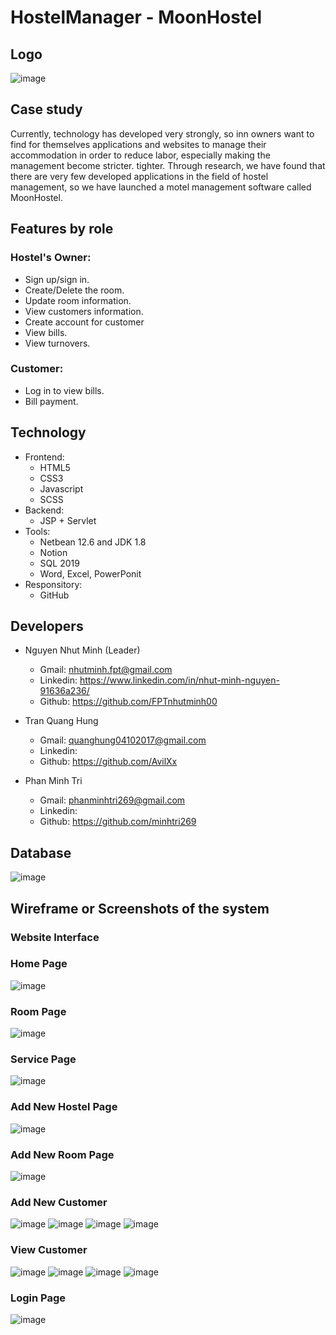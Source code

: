 # HostelManager - MoonHostel

## Logo
![image](https://user-images.githubusercontent.com/90835621/170406519-d4b2b71d-b897-4619-a533-9ca672692bf7.png)

## Case study

Currently, technology has developed very strongly, so inn owners want to find for themselves applications and websites to manage their accommodation in order to reduce labor, especially making the management become stricter. tighter.
Through research, we have found that there are very few developed applications in the field of hostel management, so we have launched a motel management software called MoonHostel.

## Features by role
 ### Hostel's Owner:
-   Sign up/sign in.
-	Create/Delete the room.
-   Update room information.
-   View customers information.
-   Create account for customer
-   View bills.
-   View turnovers.
 ### Customer:
-   Log in to view bills.
-   Bill payment.

## Technology
- Frontend:
    - HTML5
    - CSS3
    - Javascript
    - SCSS
- Backend:
   - JSP + Servlet
- Tools:
   - Netbean 12.6 and JDK 1.8
   - Notion
   - SQL 2019
   - Word, Excel, PowerPonit
- Responsitory:
   - GitHub
## Developers
- Nguyen Nhut Minh (Leader) 
    - Gmail: nhutminh.fpt@gmail.com
    - Linkedin: https://www.linkedin.com/in/nhut-minh-nguyen-91636a236/
    - Github: https://github.com/FPTnhutminh00

- Tran Quang Hung
    - Gmail: quanghung04102017@gmail.com
    - Linkedin:
    - Github: https://github.com/AvilXx
        
- Phan Minh Tri
    - Gmail: phanminhtri269@gmail.com
    - Linkedin:
    - Github: https://github.com/minhtri269

## Database
![image](https://user-images.githubusercontent.com/90835621/170403663-a77d7a42-5592-4d2b-bd36-9cbf5eed8f85.png)

## Wireframe or Screenshots of the system
### Website Interface
### Home Page
![image](https://user-images.githubusercontent.com/90835621/171013579-666d8f9c-aadb-4674-951e-e508dd37ecf8.png)

### Room Page
![image](https://user-images.githubusercontent.com/90835621/172651005-6ce8f813-63a9-4200-b7ed-b64323f9c162.png)

### Service Page
![image](https://user-images.githubusercontent.com/90835621/172651131-3f3fe9b7-8f40-40eb-907f-58b7e2ab74b5.png)

### Add New Hostel Page
![image](https://user-images.githubusercontent.com/90835621/172651218-90a9aac7-aea4-47f4-9033-99f3309cff5f.png)

### Add New Room Page
![image](https://user-images.githubusercontent.com/90835621/172651300-477393ad-e3ee-48fd-983a-777398d9e5b4.png)

### Add New Customer
![image](https://user-images.githubusercontent.com/90835621/172651379-e1f00f45-4b8e-47db-b1e8-4cbe22a64f9e.png)
![image](https://user-images.githubusercontent.com/90835621/172651432-2f1a17ac-fa0a-4dfa-bfd7-4cb2f7a81bd5.png)
![image](https://user-images.githubusercontent.com/90835621/172651488-0090e486-1ede-45d6-a7ed-6a93342c5ccd.png)
![image](https://user-images.githubusercontent.com/90835621/172657847-fdb9305e-cd01-4452-ab8c-af0d749c6218.png)

### View Customer
![image](https://user-images.githubusercontent.com/90835621/172652185-fcff3d43-9695-4e30-8784-e1e6468114cc.png)
![image](https://user-images.githubusercontent.com/90835621/172652224-5a8abeb0-2b9d-4feb-b3a1-ec938fe7373c.png)
![image](https://user-images.githubusercontent.com/90835621/172652272-6a67ee25-8ce2-482b-b6d9-4746dece99f2.png)
![image](https://user-images.githubusercontent.com/90835621/172652318-0664c500-27a8-48e9-b981-f3cb07664162.png)

### Login Page
![image](https://user-images.githubusercontent.com/90835621/171219562-4e6f967d-58f1-4d98-8324-d6a0572b3b4d.png)
